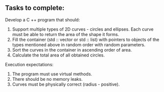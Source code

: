 ## Tasks to complete:
Develop a C ++ program that should:
1. Support multiple types of 2D curves - circles and ellipses. Each curve must be able to return the area of ​​the shape it forms.
2. Fill the container (std :: vector or std :: list) with pointers to objects of the types mentioned above in random order with random parameters.
3. Sort the curves in the container in ascending order of area.
4. Calculate the total area of ​​all obtained circles.

Execution expectations:
1. The program must use virtual methods.
2. There should be no memory leaks.
3. Curves must be physically correct (radius - positive).

